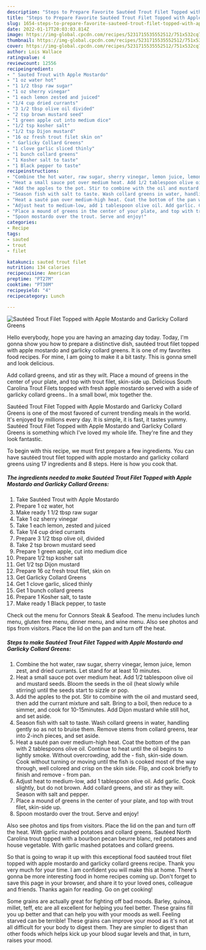 ```yaml
---
description: "Steps to Prepare Favorite Sautéed Trout Filet Topped with Apple Mostardo and Garlicky Collard Greens"
title: "Steps to Prepare Favorite Sautéed Trout Filet Topped with Apple Mostardo and Garlicky Collard Greens"
slug: 1654-steps-to-prepare-favorite-sauteed-trout-filet-topped-with-apple-mostardo-and-garlicky-collard-greens
date: 2022-01-17T20:03:03.814Z
image: https://img-global.cpcdn.com/recipes/5231715535552512/751x532cq70/sauteed-trout-filet-topped-with-apple-mostardo-and-garlicky-collard-greens-recipe-main-photo.jpg
thumbnail: https://img-global.cpcdn.com/recipes/5231715535552512/751x532cq70/sauteed-trout-filet-topped-with-apple-mostardo-and-garlicky-collard-greens-recipe-main-photo.jpg
cover: https://img-global.cpcdn.com/recipes/5231715535552512/751x532cq70/sauteed-trout-filet-topped-with-apple-mostardo-and-garlicky-collard-greens-recipe-main-photo.jpg
author: Lois Wallace
ratingvalue: 4
reviewcount: 12556
recipeingredient:
- " Sauted Trout with Apple Mostardo"
- "1 oz water hot"
- "1 1/2 tbsp raw sugar"
- "1 oz sherry vinegar"
- "1 each lemon zested and juiced"
- "1/4 cup dried currants"
- "3 1/2 tbsp olive oil divided"
- "2 tsp brown mustard seed"
- "1 green apple cut into medium dice"
- "1/2 tsp kosher salt"
- "1/2 tsp Dijon mustard"
- "16 oz fresh trout filet skin on"
- " Garlicky Collard Greens"
- "1 clove garlic sliced thinly"
- "1 bunch collard greens"
- "1 Kosher salt to taste"
- "1 Black pepper to taste"
recipeinstructions:
- "Combine the hot water, raw sugar, sherry vinegar, lemon juice, lemon zest, and dried currants. Let stand for at least 10 minutes."
- "Heat a small sauce pot over medium heat. Add 1/2 tablespoon olive oil and mustard seeds. Bloom the seeds in the oil (heat slowly while stirring) until the seeds start to sizzle or pop."
- "Add the apples to the pot. Stir to combine with the oil and mustard seed, then add the currant mixture and salt. Bring to a boil, then reduce to a simmer, and cook for 10-15minutes. Add Dijon mustard while still hot, and set aside."
- "Season fish with salt to taste. Wash collard greens in water, handling gently so as not to bruise them. Remove stems from collard greens, tear into 2-inch pieces, and set aside."
- "Heat a sauté pan over medium-high heat. Coat the bottom of the pan with 2 tablespoons olive oil. Continue to heat until the oil begins to lightly smoke. Without overcrowding, add the fish, skin-side down. Cook without turning or moving until the fish is cooked most of the way through, well colored and crisp on the skin side. Flip, and cook briefly to finish and remove from pan."
- "Adjust heat to medium-low, add 1 tablespoon olive oil. Add garlic. Cook slightly, but do not brown. Add collard greens, and stir as they wilt. Season with salt and pepper."
- "Place a mound of greens in the center of your plate, and top with trout filet, skin-side up."
- "Spoon mostardo over the trout. Serve and enjoy!"
categories:
- Recipe
tags:
- sauted
- trout
- filet

katakunci: sauted trout filet 
nutrition: 134 calories
recipecuisine: American
preptime: "PT27M"
cooktime: "PT30M"
recipeyield: "4"
recipecategory: Lunch

---
```



![Sautéed Trout Filet Topped with Apple Mostardo and Garlicky Collard Greens](https://img-global.cpcdn.com/recipes/5231715535552512/751x532cq70/sauteed-trout-filet-topped-with-apple-mostardo-and-garlicky-collard-greens-recipe-main-photo.jpg)

Hello everybody, hope you are having an amazing day today. Today, I'm gonna show you how to prepare a distinctive dish, sautéed trout filet topped with apple mostardo and garlicky collard greens. It is one of my favorites food recipes. For mine, I am going to make it a bit tasty. This is gonna smell and look delicious.

Add collard greens, and stir as they wilt. Place a mound of greens in the center of your plate, and top with trout filet, skin-side up. Delicious South Carolina Trout Filets topped with fresh apple mostardo served with a side of garlicky collard greens.. In a small bowl, mix together the.

Sautéed Trout Filet Topped with Apple Mostardo and Garlicky Collard Greens is one of the most favored of current trending meals in the world. It's enjoyed by millions every day. It is simple, it is fast, it tastes yummy. Sautéed Trout Filet Topped with Apple Mostardo and Garlicky Collard Greens is something which I've loved my whole life. They're fine and they look fantastic.


To begin with this recipe, we must first prepare a few ingredients. You can have sautéed trout filet topped with apple mostardo and garlicky collard greens using 17 ingredients and 8 steps. Here is how you cook that.

<!--inarticleads1-->

##### The ingredients needed to make Sautéed Trout Filet Topped with Apple Mostardo and Garlicky Collard Greens:

1. Take  Sautéed Trout with Apple Mostardo
1. Prepare 1 oz water, hot
1. Make ready 1 1/2 tbsp raw sugar
1. Take 1 oz sherry vinegar
1. Take 1 each lemon, zested and juiced
1. Take 1/4 cup dried currants
1. Prepare 3 1/2 tbsp olive oil, divided
1. Take 2 tsp brown mustard seed
1. Prepare 1 green apple, cut into medium dice
1. Prepare 1/2 tsp kosher salt
1. Get 1/2 tsp Dijon mustard
1. Prepare 16 oz fresh trout filet, skin on
1. Get  Garlicky Collard Greens
1. Get 1 clove garlic, sliced thinly
1. Get 1 bunch collard greens
1. Prepare 1 Kosher salt, to taste
1. Make ready 1 Black pepper, to taste


Check out the menu for Connors Steak &amp; Seafood. The menu includes lunch menu, gluten free menu, dinner menu, and wine menu. Also see photos and tips from visitors. Place the lid on the pan and turn off the heat. 

<!--inarticleads2-->

##### Steps to make Sautéed Trout Filet Topped with Apple Mostardo and Garlicky Collard Greens:

1. Combine the hot water, raw sugar, sherry vinegar, lemon juice, lemon zest, and dried currants. Let stand for at least 10 minutes.
1. Heat a small sauce pot over medium heat. Add 1/2 tablespoon olive oil and mustard seeds. Bloom the seeds in the oil (heat slowly while stirring) until the seeds start to sizzle or pop.
1. Add the apples to the pot. Stir to combine with the oil and mustard seed, then add the currant mixture and salt. Bring to a boil, then reduce to a simmer, and cook for 10-15minutes. Add Dijon mustard while still hot, and set aside.
1. Season fish with salt to taste. Wash collard greens in water, handling gently so as not to bruise them. Remove stems from collard greens, tear into 2-inch pieces, and set aside.
1. Heat a sauté pan over medium-high heat. Coat the bottom of the pan with 2 tablespoons olive oil. Continue to heat until the oil begins to lightly smoke. Without overcrowding, add the - fish, skin-side down. Cook without turning or moving until the fish is cooked most of the way through, well colored and crisp on the skin side. Flip, and cook briefly to finish and remove - from pan.
1. Adjust heat to medium-low, add 1 tablespoon olive oil. Add garlic. Cook slightly, but do not brown. Add collard greens, and stir as they wilt. Season with salt and pepper.
1. Place a mound of greens in the center of your plate, and top with trout filet, skin-side up.
1. Spoon mostardo over the trout. Serve and enjoy!


Also see photos and tips from visitors. Place the lid on the pan and turn off the heat. With garlic mashed potatoes and collard greens. Sautéed North Carolina trout topped with a bourbon pecan beurre blanc, red potatoes and house vegetable. With garlic mashed potatoes and collard greens. 

So that is going to wrap it up with this exceptional food sautéed trout filet topped with apple mostardo and garlicky collard greens recipe. Thank you very much for your time. I am confident you will make this at home. There's gonna be more interesting food in home recipes coming up. Don't forget to save this page in your browser, and share it to your loved ones, colleague and friends. Thanks again for reading. Go on get cooking!

Some grains are actually great for fighting off bad moods. Barley, quinoa, millet, teff, etc are all excellent for helping you feel better. These grains fill you up better and that can help you with your moods as well. Feeling starved can be terrible! These grains can improve your mood as it's not at all difficult for your body to digest them. They are simpler to digest than other foods which helps kick up your blood sugar levels and that, in turn, raises your mood.
